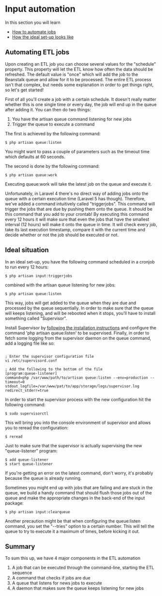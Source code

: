 # Input automation

In this section you will learn

* [How to automate jobs](#automation)
* [How the ideal set-up looks like](#ideal-setup)

<a id='automation' class='anchor'></a>
## Automating ETL jobs

Upon creating an ETL job you can choose several values for the "schedule" property. This property will let the ETL know how often the data should be refreshed. The default value is "once" which will add the job to the Beanstalk queue and allow for it to be processed. The entire ETL process isn't that complex, but needs some explanation in order to get things right, so let's get started!

First of all you'll create a job with a certain schedule. It doesn't really matter whether this is one single time or every day, the job will end up in the queue after adding it. You can then do two things:

1. You have the artisan queue command listening for new jobs
2. Trigger the queue to execute a command

The first is achieved by the following command:

    $ php artisan queue:listen

You might want to pass a couple of parameters such as the timeout time which defaults at 60 seconds.

The second is done by the following command:

    $ php artisan queue:work

Executing queue:work will take the latest job on the queue and execute it.

Unfortunately, in Laravel 4 there's no direct way of adding jobs onto the queue with a certain execution time (Laravel 5 has though). Therefore, we've added a command intuitively called "triggerjobs". This command will trigger the jobs that are due by pushing them onto the queue. It should be this command that you add to your crontab! By executing this command every 12 hours it will make sure that even the jobs that have the smallest interval (12 hours) will make it onto the queue in time. It will check every job, take its last execution timestamp, compare it with the current time and decide whether or not the job should be executed or not.

<a id='ideal-setup' class='anchor'></a>
## Ideal situation

In an ideal set-up, you have the following command scheduled in a cronjob to run every 12 hours:

    $ php artisan input:triggerjobs

combined with the artisan queue listening for new jobs:

    $ php artisan queue:listen

This way, jobs will get added to the queue when they are due and processed by the queue sequentially. In order to make sure that the queue will keeps listening, and will be rebooted when it stops, you'll have to install something called "Supervisor".

Install Supervisor by [following the installation instructions](http://supervisord.org/installing.html) and configure the command 'php artisan queue:listen' to be supervised. Finally, in order to fetch some logging from the supervisor daemon on the queue command, add a logging file like so:

```

; Enter the supervisor configuration file
vi /etc/supervisord.conf

; Add the following to the bottom of the file
[program:queue-listener]
command=php /var/www/path/to/artisan queue:listen --env=production --timeout=0
stdout_logfile=/var/www/pat/to/app/storage/logs/supervisor.log
redirect_stderr=true

```

In order to start the supervisor process with the new configuration hit the following command:

    $ sudo supervisorctl

This will bring you into the console environment of supervisor and allows you to reread the configuration:

    $ reread

Just to make sure that the supervisor is actually supervising the new "queue-listener" program:

    $ add queue-listener
    $ start queue-listener

If you're getting an error on the latest command, don't worry, it's probably because the queue is already running.

Sometimes you might end up with jobs that are failing and are stuck in the queue, we build a handy command that should flush those jobs out of the queue and make the appropriate changes in the back-end of the input package:

    $ php artisan input:clearqueue

Another precaution might be that when configuring the queue:listen command, you set the "--tries" option to a certain number. This will tell the queue to try to execute it a maximum of times, before kicking it out.


## Summary

To sum this up, we have 4 major components in the ETL automation

1. A job that can be executed through the command-line, starting the ETL sequence
2. A command that checks if jobs are due
3. A queue that listens for news jobs to execute
4. A daemon that makes sure the queue keeps listening for new jobs

